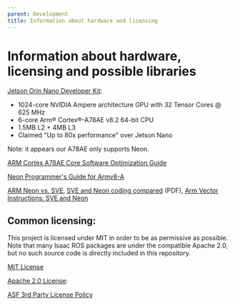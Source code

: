 ```yaml
---
parent: Development
title: Information about hardware and licensing
---
```


# Information about hardware, licensing and possible libraries

[Jetson Orin Nano Developer Kit](<https://www.nvidia.com/en-us/autonomous-machines/embedded-systems/jetson-nano/product-development/>):
- 1024-core NVIDIA Ampere architecture GPU with 32 Tensor Cores @ 625 MHz
- 6-core Arm® Cortex®-A78AE v8.2 64-bit CPU
- 1.5MB L2 + 4MB L3
- Claimed "Up to 80x performance" over Jetson Nano

Note: it appears our A78AE only supports Neon.

[ARM Cortex A78AE Core Software Optimization Guide](<https://developer.arm.com/documentation/PJDOC-466751330-14665/0600/?lang=en>)

[Neon Programmer's Guide for Armv8-A](<https://developer.arm.com/documentation/102159/0400/Overview>)

[ARM Neon vs. SVE](<https://developer.arm.com/documentation/102131/0100/Overview>), 
[SVE and Neon coding compared](<https://developer.arm.com/-/media/Arm%20Developer%20Community/PDF/Learn%20the%20Architecture/102131_0100_01_SVE_and_Neon_coding_compared.pdf?revision=feaaf72e-a941-461c-bd92-0d960d0f8615>) (PDF), 
[Arm Vector Instructions: SVE and Neon](<https://github.com/NVIDIA/grace-cpu-benchmarking-guide/blob/main/src/developer/vectorization.md>)

## Common licensing:

This project is licensed under MIT in order to be as permissive as possible. Note that many Isaac ROS packages are under the compatible Apache 2.0, but no such source code is directly included in this repository.

[MIT License](https://opensource.org/license/mit)

[Apache 2.0 License](<https://pitt.libguides.com/openlicensing/apache2>):

[ASF 3rd Party License Policy](<https://www.apache.org/legal/resolved.html>)

